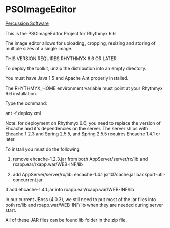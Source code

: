 PSOImageEditor
==============
[Percussion Software](http://www.percussion.com "Percussion Software")

This is the PSOImageEditor Project for Rhythmyx 6.6  

The image editor allows for uploading, cropping, resizing and storing of multiple
    sizes of a single image. 

THIS VERSION REQUIRES RHYTHMYX 6.6 OR LATER 


To deploy the toolkit, unzip the distribution into an empty directory. 

You must have Java 1.5 and Apache Ant properly installed. 

The RHYTHMYX_HOME environment variable must point at your 
Rhythmyx 6.6 installation.  

Type the command: 

ant -f deploy.xml 


Note: for deployment on Rhythmyx 6.6, you need to replace the version of Ehcache 
and it's dependencies on the server.  The server ships with Ehcache 1.2.3 and 
Spring 2.5.5, and Spring 2.5.5 requires Ehcache 1.4.1 or later.

To install you must do the following: 
1) remove ehcache-1.2.3.jar from both AppServer/server/rx/lib and rxapp.ear/rxapp.war/WEB-INF/lib

2) add AppServer/server/rx/lib:
	ehcache-1.4.1
	jsr107cache.jar
	backport-util-concurrent.jar 
	
3 add ehcache-1.4.1.jar into rxapp.ear/rxapp.war/WEB-INF/lib

In our current JBoss (4.0.3), we still need to put most of the jar files into 
both rx/lib and rxapp.war/WEB-INF/lib when they are needed during server start.

All of these JAR files can be found lib folder in the zip file. 

